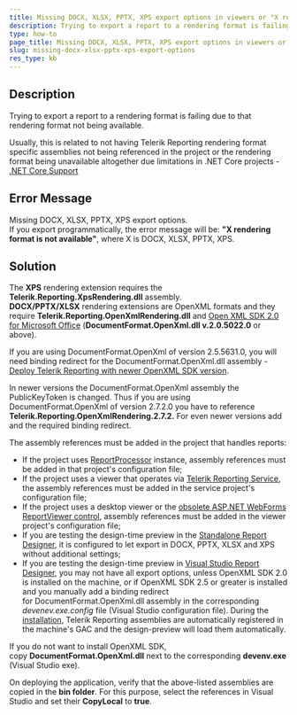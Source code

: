 ```yaml
---
title: Missing DOCX, XLSX, PPTX, XPS export options in viewers or "X rendering format is not available" error message
description: Trying to export a report to a rendering format is failing due to that rendering format not being available..
type: how-to
page_title: Missing DOCX, XLSX, PPTX, XPS export options in viewers or "X rendering format is not available" error message
slug: missing-docx-xlsx-pptx-xps-export-options
res_type: kb
---
```


## Description

Trying to export a report to a rendering format is failing due to that rendering format not being available.

Usually, this is related to not having Telerik Reporting rendering format specific assemblies not being referenced in the project or the rendering format being unavailable altogether due limitations in .NET Core projects - [.NET Core Support](../use-reports-in-net-core-apps)

## Error Message
Missing DOCX, XLSX, PPTX, XPS export options.  
If you export programmatically, the error message will be: **"X rendering format is not available"**, where X is DOCX, XLSX, PPTX, XPS.  
  
## Solution
The **XPS** rendering extension requires the **Telerik.Reporting.XpsRendering.dll** assembly.   
**DOCX/PPTX/XLSX** rendering extensions are OpenXML formats and they require **Telerik.Reporting.OpenXmlRendering.dll** and [Open XML SDK 2.0 for Microsoft Office](../installation-deploying-openxml) (**DocumentFormat.OpenXml.dll v.2.0.5022.0** or above).   
  
 If you are using DocumentFormat.OpenXml of version  2.5.5631.0, you will need binding redirect for the DocumentFormat.OpenXml.dll assembly - [Deploy Telerik Reporting with newer OpenXML SDK version](./deploy-telerik-reporting-with-newer-openxml-sdk-version).   
  
 In newer versions the DocumentFormat.OpenXml assembly the PublicKeyToken is changed. Thus if you are using DocumentFormat.OpenXml of version 2.7.2.0 you have to reference **Telerik.Reporting.OpenXmlRendering.2.7.2.** For even newer versions add and the required binding redirect.  
  
 The assembly references must be added in the project that handles reports:

- If the project uses [ReportProcessor](../methods-t-telerik-reporting-processing-reportprocessor) instance, assembly references must be added in that project's configuration file;
- If the project uses a viewer that operates via [Telerik Reporting Service](../telerik-reporting-services), the assembly references must be added in the service project's configuration file;
- If the project uses a desktop viewer or the [obsolete ASP.NET WebForms ReportViewer control](../asp-net-report-viewer), assembly references must be added in the viewer project's configuration file;
- If you are testing the design-time preview in the [Standalone Report Designer](../standalone-report-designer), it is configured to let export in DOCX, PPTX, XLSX and XPS without additional settings;
- If you are testing the design-time preview in [Visual Studio Report Designer](../ui-report-designer), you may not have all export options, unless OpenXML SDK 2.0 is installed on the machine, or if OpenXML SDK 2.5 or greater is installed and you manually add a binding redirect for DocumentFormat.OpenXml.dll assembly in the corresponding *devenev.exe.config* file (Visual Studio configuration file). During the [installation](../installation-installing-from-msi), Telerik Reporting assemblies are automatically registered in the machine's GAC and the design-preview will load them automatically.  

If you do not want to install OpenXML SDK, copy **DocumentFormat.OpenXml.dll** next to the corresponding **devenv.exe** (Visual Studio exe).

 On deploying the application, verify that the above-listed assemblies are copied in the **bin folder**. For this purpose, select the references in Visual Studio and set their **CopyLocal** to **true**. 


